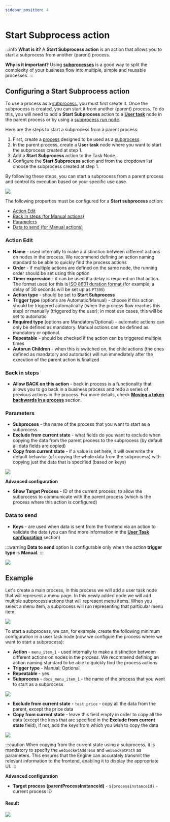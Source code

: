 ```yaml
---
sidebar_position: 4
---
```


# Start Subprocess action

:::info
**What is it?** A **Start Subprocess action** is an action that allows you to start a subprocess from another (parent) process.

**Why is it important?**  Using [**subprocesses**](../process/subprocess.md) is a good way to split the complexity of your business flow into multiple, simple and reusable processes.
:::

## Configuring a Start Subprocess action

To use a process as a [subprocess](../process/subprocess.md), you must first create it. Once the subprocess is created, you can start it from another (parent) process. To do this, you will need to add a **Start Subprocess** action to a [**User task**](../node/task-node.md) node in the parent process or by using a [subprocess run node](../node/subprocess-run-node.md).

Here are the steps to start a subprocess from a parent process:

1. First, create a [process](../process/process.md) designed to be used as a [subprocess](../process/subprocess.md).
2. In the parent process, create a **User task** node where you want to start the subprocess created at step 1.
3. Add a **Start Subprocess** action to the Task Node.
4. Configure the **Start Subprocess** action and from the dropdown list choose the subprocess created at step 1.

By following these steps, you can start a subprocess from a parent process and control its execution based on your specific use case.

![](../img/process_subprocess.png)

The following properties must be configured for a **Start subprocess** action:

* [Action Edit](#action-edit)
* [Back in steps (for Manual actions)](#back-in-steps)
* [Parameters](#parameters)
* [Data to send (for Manual actions)](#data-to-send)

### Action Edit

* **Name** - used internally to make a distinction between different actions on nodes in the process. We recommend defining an action naming standard to be able to quickly find the process actions
* **Order** - if multiple actions are defined on the same node, the running order should be set using this option
* **Timer expression** - it can be used if a delay is required on that action. The format used for this is [ISO 8601 duration format ](https://www.w3.org/TR/NOTE-datetime)(for example, a delay of 30 seconds will be set up as `PT30S`)
* **Action type** - should be set to **Start Subprocess**
* **Trigger type** (options are Automatic/Manual) - choose if this action should be triggered automatically (when the process flow reaches this step) or manually (triggered by the user); in most use cases, this will be set to automatic
* **Required type** (options are Mandatory/Optional) - automatic actions can only be defined as mandatory. Manual actions can be defined as mandatory or optional.
* **Repeatable** - should be checked if the action can be triggered multiple times
* **Autorun Children** - when this is switched on, the child actions (the ones defined as mandatory and automatic) will run immediately after the execution of the parent action is finalized

### Back in steps

* **Allow BACK on this action** - back in process is a functionality that allows you to go back in a business process and redo a series of previous actions in the process. For more details, check [**Moving a token backwards in a process**](../../flowx-designer/managing-a-process-flow/moving-a-token-backwards-in-a-process.md) section.

### Parameters

* **Subprocess** - the name of the process that you want to start as a subprocess
* **Exclude from current state** - what fields do you want to exclude when copying the data from the parent process to the subprocess (by default all data fields are copied)
* **Copy from current state** - if a value is set here, it will overwrite the default behavior (of copying the whole data from the subprocess) with copying just the data that is specified (based on keys)


![](../img/websocket_send.png)


**Advanced configuration**

* **Show Target Process** - ID of the current process, to allow the subprocess to communicate with the parent process (which is the process where this action is configured)

### Data to send

* **Keys** - are used when data is sent from the frontend via an action to validate the data (you can find more information in the [**User Task configuration**](../node/user-task-node.md) section)

:::warning
**Data to send** option is configurable only when the action **trigger type** is **Manual**.
:::

![](../node/img/subprocess_action_data.png)

## Example

Let's create a main process, in this process we will add a user task node that will represent a menu page. In this newly added node we will add multiple subprocess actions that will represent menu items. When you select a menu item, a subprocess will run representing that particular menu item.


![](../img/subprocess_menu.png)

To start a subprocess, we can, for example, create the following minimum configuration in a user task node (now we configure the process where we want to start a subprocess):

* **Action** - `menu_item_1` - used internally to make a distinction between different actions on nodes in the process. We recommend defining an action naming standard to be able to quickly find the process actions
* **Trigger type** - Manual; Optional
* **Repeatable** - yes
* **Subprocess** - `docs_menu_item_1` - the name of the process that you want to start as a subprocess

![](../img/subprocess_example1.png)

* **Exclude from current state** - `test.price` - copy all the data from the parent, except the price data
* **Copy from current state** - leave this field empty in order to copy all the data (except the keys that are specified in the **Exclude from current state** field), if not, add the keys from which you wish to copy the data

![](../img/subprocess_example2.png)

:::caution
When copying from the current state using a subprocess, it is mandatory to specify the `webSocketAddress` and `webSocketPath` as parameters. This ensures that the Engine can accurately transmit the relevant information to the frontend, enabling it to display the appropriate UI. 
:::

**Advanced configuration**

* **Target process (parentProcessInstanceId)** - `${processInstanceId}` - current process ID

#### Result

![](../img/subprocess_example.gif)

